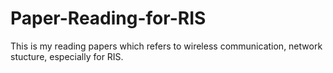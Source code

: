 # Paper-Reading-for-RIS
This is my reading papers which refers to wireless communication, network stucture, especially for RIS. 
